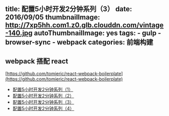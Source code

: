 title: 配置5小时开发2分钟系列（3）
date: 2016/09/05
thumbnailImage: http://7xp5hh.com1.z0.glb.clouddn.com/vintage-140.jpg
autoThumbnailImage: yes
tags:
    - gulp
    - browser-sync
    - webpack
categories: 前端构建
---

## webpack 搭配 react

[https://github.com/tomieric/react-webpack-boilerplate](https://github.com/tomieric/react-webpack-boilerplate)

<!-- more -->


* [配置5小时开发2分钟系列（1）](/2016/09/01/startkit-1/)
* [配置5小时开发2分钟系列（2）](/2016/09/03/startkit-2/)
* [配置5小时开发2分钟系列（3）](/2016/09/05/startkit-3/)
* [配置5小时开发2分钟系列（4）](/2016/09/08/startkit-4/)